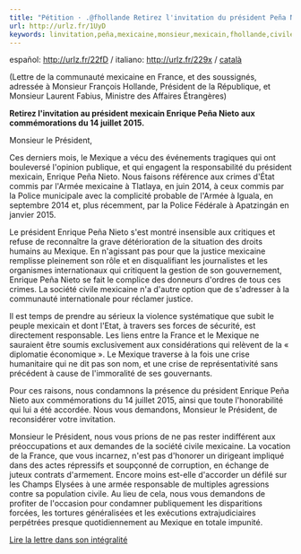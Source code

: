 ```yaml
---
title: "Pétition · .@fhollande Retirez l'invitation du président Peña Nieto au 14 juillet 2015 #NoEPNenParis · Change.org"
url: http://urlz.fr/1UyD
keywords: linvitation,peña,mexicaine,monsieur,mexicain,fhollande,civile,changeorg,noepnenparis,retirez,pétition,nieto,juillet,mexique,france,enrique,président
---
```

español: <http://urlz.fr/22fD> / italiano: <http://urlz.fr/229x> / [català](https://drive.google.com/open?id=0B8e7y2kVwKV7M0xpZ3RTc3h2THc&authuser=0)

(Lettre de la communauté mexicaine en France, et des soussignés, adressée à Monsieur François Hollande, Président de la République, et Monsieur Laurent Fabius, Ministre des Affaires Étrangères)

**Retirez l\'invitation au président mexicain Enrique Peña Nieto aux commémorations du 14 juillet 2015.**

Monsieur le Président, 

Ces derniers mois, le Mexique a vécu des événements tragiques qui ont bouleversé l'opinion publique, et qui engagent la responsabilité du président mexicain, Enrique Peña Nieto. Nous faisons référence aux crimes d\'État commis par l'Armée mexicaine à Tlatlaya, en juin 2014, à ceux commis par la Police municipale avec la complicité probable de l'Armée à Iguala, en septembre 2014 et, plus récemment, par la Police Fédérale à Apatzingán en janvier 2015. 

Le président Enrique Peña Nieto s'est montré insensible aux critiques et refuse de reconnaître la grave détérioration de la situation des droits humains au Mexique. En n'agissant pas pour que la justice mexicaine remplisse pleinement son rôle et en disqualifiant les journalistes et les organismes internationaux qui critiquent la gestion de son gouvernement, Enrique Peña Nieto se fait le complice des donneurs d'ordres de tous ces crimes. La société civile mexicaine n'a d'autre option que de s'adresser à la communauté internationale pour réclamer justice. 

Il est temps de prendre au sérieux la violence systématique que subit le peuple mexicain et dont l'Etat, à travers ses forces de sécurité, est directement responsable. Les liens entre la France et le Mexique ne sauraient être soumis exclusivement aux considérations qui relèvent de la « diplomatie économique ». Le Mexique traverse à la fois une crise humanitaire qui ne dit pas son nom, et une crise de représentativité sans précédent à cause de l'immoralité de ses gouvernants.

Pour ces raisons, nous condamnons la présence du président Enrique Peña Nieto aux commémorations du 14 juillet 2015, ainsi que toute l'honorabilité qui lui a été accordée. Nous vous demandons, Monsieur le Président, de reconsidérer votre invitation.

Monsieur le Président, nous vous prions de ne pas rester indifférent aux préoccupations et aux demandes de la société civile mexicaine. La vocation de la France, que vous incarnez, n'est pas d'honorer un dirigeant impliqué dans des actes répressifs et soupçonné de corruption, en échange de juteux contrats d'armement. Encore moins est-elle d\'accorder un défilé sur les Champs Elysées à une armée responsable de multiples agressions contre sa population civile. Au lieu de cela, nous vous demandons de profiter de l'occasion pour condamner publiquement les disparitions forcées, les tortures généralisées et les exécutions extrajudiciaires perpétrées presque quotidiennement au Mexique en totale impunité.

[Lire la lettre dans son intégralité](https://drive.google.com/open?id=0B8e7y2kVwKV7X0xSeW1sSWI0bW8&authuser=0)
